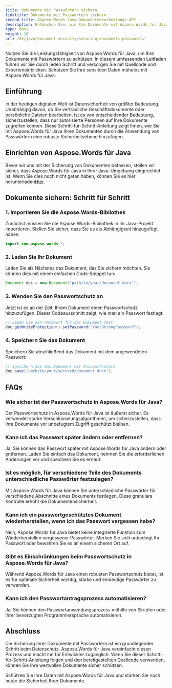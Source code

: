 ```yaml
---
title: Dokumente mit Passwörtern sichern
linktitle: Dokumente mit Passwörtern sichern
second_title: Aspose.Words Java-Dokumentverarbeitungs-API
description: Entdecken Sie, wie Sie Dokumente mit Aspose.Words für Java mit Passwörtern sichern. Diese Schritt-für-Schritt-Anleitung enthält Quellcode und Expertentipps. Schützen Sie Ihre Daten.
type: docs
weight: 10
url: /de/java/document-security/securing-documents-passwords/
---
```


Nutzen Sie die Leistungsfähigkeit von Aspose.Words für Java, um Ihre Dokumente mit Passwörtern zu schützen. In diesem umfassenden Leitfaden führen wir Sie durch jeden Schritt und versorgen Sie mit Quellcode und Experteneinblicken. Schützen Sie Ihre sensiblen Daten mühelos mit Aspose.Words für Java.


## Einführung

In der heutigen digitalen Welt ist Datensicherheit von größter Bedeutung. Unabhängig davon, ob Sie vertrauliche Geschäftsdokumente oder persönliche Dateien bearbeiten, ist es von entscheidender Bedeutung, sicherzustellen, dass nur autorisierte Personen auf Ihre Dokumente zugreifen können. Diese Schritt-für-Schritt-Anleitung zeigt Ihnen, wie Sie mit Aspose.Words für Java Ihren Dokumenten durch die Anwendung von Passwörtern eine robuste Sicherheitsebene hinzufügen.

## Einrichten von Aspose.Words für Java

 Bevor wir uns mit der Sicherung von Dokumenten befassen, stellen wir sicher, dass Aspose.Words für Java in Ihrer Java-Umgebung eingerichtet ist. Wenn Sie dies noch nicht getan haben, können Sie es hier herunterladen[Hier](https://releases.aspose.com/words/Java/).

## Dokumente sichern: Schritt für Schritt

### 1. Importieren Sie die Aspose.Words-Bibliothek

Zunächst müssen Sie die Aspose.Words-Bibliothek in Ihr Java-Projekt importieren. Stellen Sie sicher, dass Sie es als Abhängigkeit hinzugefügt haben.

```java
import com.aspose.words.*;
```

### 2. Laden Sie Ihr Dokument

Laden Sie als Nächstes das Dokument, das Sie sichern möchten. Sie können dies mit einem einfachen Code-Snippet tun:

```java
Document doc = new Document("path/to/your/document.docx");
```

### 3. Wenden Sie den Passwortschutz an

Jetzt ist es an der Zeit, Ihrem Dokument einen Passwortschutz hinzuzufügen. Dieser Codeausschnitt zeigt, wie man ein Passwort festlegt:

```java
// Legen Sie ein Passwort für das Dokument fest
doc.getWriteProtection().setPassword("YourStrongPassword");
```

### 4. Speichern Sie das Dokument

Speichern Sie abschließend das Dokument mit dem angewendeten Passwort:

```java
// Speichern Sie das Dokument mit Passwortschutz
doc.save("path/to/your/secured/document.docx");
```

## FAQs

### Wie sicher ist der Passwortschutz in Aspose.Words für Java?

Der Passwortschutz in Aspose.Words für Java ist äußerst sicher. Es verwendet starke Verschlüsselungsalgorithmen, um sicherzustellen, dass Ihre Dokumente vor unbefugtem Zugriff geschützt bleiben.

### Kann ich das Passwort später ändern oder entfernen?

Ja, Sie können das Passwort später mit Aspose.Words für Java ändern oder entfernen. Laden Sie einfach das Dokument, nehmen Sie die erforderlichen Änderungen vor und speichern Sie es erneut.

### Ist es möglich, für verschiedene Teile des Dokuments unterschiedliche Passwörter festzulegen?

Mit Aspose.Words für Java können Sie unterschiedliche Passwörter für verschiedene Abschnitte eines Dokuments festlegen. Diese granulare Kontrolle erhöht die Dokumentensicherheit.

### Kann ich ein passwortgeschütztes Dokument wiederherstellen, wenn ich das Passwort vergessen habe?

Nein, Aspose.Words für Java bietet keine integrierte Funktion zum Wiederherstellen vergessener Passwörter. Merken Sie sich unbedingt Ihr Passwort oder bewahren Sie es an einem sicheren Ort auf.

### Gibt es Einschränkungen beim Passwortschutz in Aspose.Words für Java?

Während Aspose.Words für Java einen robusten Passwortschutz bietet, ist es für optimale Sicherheit wichtig, starke und eindeutige Passwörter zu verwenden.

### Kann ich den Passwortantragsprozess automatisieren?

Ja, Sie können den Passwortanwendungsprozess mithilfe von Skripten oder Ihrer bevorzugten Programmiersprache automatisieren.

## Abschluss

Die Sicherung Ihrer Dokumente mit Passwörtern ist ein grundlegender Schritt beim Datenschutz. Aspose.Words für Java vereinfacht diesen Prozess und macht ihn für Entwickler zugänglich. Wenn Sie dieser Schritt-für-Schritt-Anleitung folgen und den bereitgestellten Quellcode verwenden, können Sie Ihre wertvollen Dokumente sicher schützen.

Schützen Sie Ihre Daten mit Aspose.Words für Java und stärken Sie noch heute die Sicherheit Ihrer Dokumente.